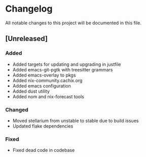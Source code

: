 # Changelog

All notable changes to this project will be documented in this file.

## [Unreleased]

### Added
- Added targets for updating and upgrading in justfile
- Added emacs-git-pgtk with treesitter grammars
- Added emacs-overlay to pkgs
- Added nix-community.cachix.org
- Added emacs configuration
- Added dust utility
- Added nom and nix-forecast tools

### Changed
- Moved stellarium from unstable to stable due to build issues
- Updated flake dependencies

### Fixed
- Fixed dead code in codebase